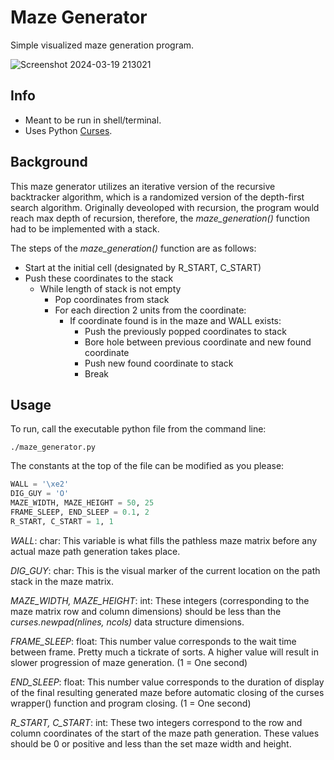 # Maze Generator

Simple visualized maze generation program.

![Screenshot 2024-03-19 213021](https://github.com/wawelgreg/maze-generator/assets/141285799/4e23b6e8-3f2f-486b-8a17-8dd2ac0c69f4)

## Info

- Meant to be run in shell/terminal.
- Uses Python [Curses](https://docs.python.org/3/howto/curses.html).

## Background

This maze generator utilizes an iterative version of the recursive backtracker
algorithm, which is a randomized version of the depth-first search algorithm.
Originally deveoloped with recursion, the program would reach max depth of recursion, therefore,
the *maze_generation()* function had to be implemented with a stack.

The steps of the *maze_generation()* function are as follows:
- Start at the initial cell (designated by R_START, C_START)
- Push these coordinates to the stack
  - While length of stack is not empty
      - Pop coordinates from stack
      - For each direction 2 units from the coordinate:
          - If coordinate found is in the maze and WALL exists:
              - Push the previously popped coordinates to stack
              - Bore hole between previous coordinate and new found coordinate
              - Push new found coordinate to stack
              - Break

## Usage

To run, call the executable python file from the command line:
```
./maze_generator.py
```

The constants at the top of the file can be modified as you please:

```python
WALL = '\xe2'
DIG_GUY = 'O'
MAZE_WIDTH, MAZE_HEIGHT = 50, 25
FRAME_SLEEP, END_SLEEP = 0.1, 2
R_START, C_START = 1, 1
```

*WALL*: char: This variable is what fills the pathless maze matrix before
            any actual maze path generation takes place.

*DIG_GUY*: char: This is the visual marker of the current location on the
            path stack in the maze matrix.

*MAZE_WIDTH, MAZE_HEIGHT*: int: These integers (corresponding to the maze
            matrix row and column dimensions) should be less than the
            *curses.newpad(nlines, ncols)* data structure dimensions.

*FRAME_SLEEP*: float: This number value corresponds to the wait time between
            frame. Pretty much a tickrate of sorts. A higher value
            will result in slower progression of maze generation.
            (1 = One second)      

*END_SLEEP*: float: This number value corresponds to the duration of display of
            the final resulting generated maze before automatic closing of
            the curses wrapper() function and program closing.
            (1 = One second)

*R_START, C_START*: int: These two integers correspond to the row and column
            coordinates of the start of the maze path generation. These
            values should be 0 or positive and less than the set maze width
            and height.
